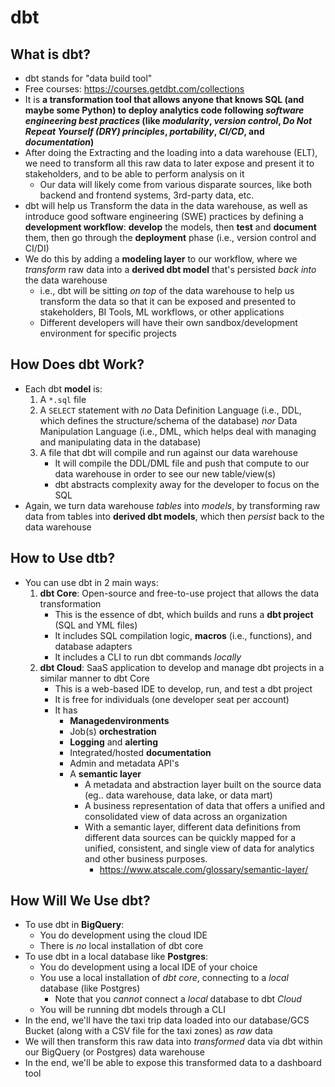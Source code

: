 # dbt

## What is dbt?
- dbt stands for "data build tool"
- Free courses: https://courses.getdbt.com/collections
- It is **a transformation tool that allows anyone that knows SQL (and maybe some Python) to deploy analytics code following *software engineering best practices* (like *modularity*, *version control*, *Do Not Repeat Yourself (DRY) principles*, *portability*, *CI/CD*, and *documentation*)**
- After doing the Extracting and the loading into a data warehouse (ELT), we need to transform all this raw data to later expose and present it to stakeholders, and to be able to perform analysis on it
    - Our data will likely come from various disparate sources, like both backend and frontend systems, 3rd-party data, etc.
- dbt will help us Transform the data in the data warehouse, as well as introduce good software engineering (SWE) practices by defining a **development workflow**: **develop** the models, then **test** and **document** them, then go through the **deployment** phase (i.e., version control and CI/DI)
- We do this by adding a **modeling layer** to our workflow, where we *transform* raw data into a **derived dbt model** that's persisted *back into* the data warehouse
    - i.e., dbt will be sitting *on top* of the data warehouse to help us transform the data so that it can be exposed and presented to stakeholders, BI Tools, ML workflows, or other applications
    - Different developers will have their own sandbox/development environment for specific projects


## How Does dbt Work?
- Each dbt **model** is:
    1. A `*.sql` file
    2. A `SELECT` statement with *no* Data Definition Language (i.e., DDL, which defines the structure/schema of the database) *nor* Data Manipulation Language (i.e., DML, which helps deal with managing and manipulating data in the database)
    3. A file that dbt will compile and run against our data warehouse
        - It will compile the DDL/DML file and push that compute to our data warehouse in order to see our new table/view(s)
        - dbt abstracts complexity away for the developer to focus on the SQL
- Again, we turn data warehouse *tables* into *models*, by transforming raw data from tables into **derived dbt models**, which then *persist* back to the data warehouse

## How to Use dtb?
- You can use dbt in 2 main ways:
    1. **dbt Core**: Open-source and free-to-use project that allows the data transformation
        - This is the essence of dbt, which builds and runs a **dbt project** (SQL and YML files)
        - It includes SQL compilation logic, **macros** (i.e., functions), and database adapters
        - It includes a CLI to run dbt commands *locally*
    2. **dbt Cloud**: SaaS application to develop and manage dbt projects in a similar manner to dbt Core
        - This is a web-based IDE to develop, run, and test a dbt project
        - It is free for individuals (one developer seat per account)
        - It has 
            - **Managedenvironments**
            - Job(s) **orchestration**
            - **Logging** and **alerting**
            - Integrated/hosted **documentation**
            - Admin and metadata API's
            - A **semantic layer**
                - A metadata and abstraction layer built on the source data (eg.. data warehouse, data lake, or data mart)
                - A business representation of data that offers a unified and consolidated view of data across an organization
                - With a semantic layer, different data definitions from different data sources can be quickly mapped for a unified, consistent, and single view of data for analytics and other business purposes. 
                    - https://www.atscale.com/glossary/semantic-layer/

## How Will We Use dbt?   
- To use dbt in **BigQuery**:
    - You do development using the cloud IDE
    - There is *no* local installation of dbt core
- To use dbt in a local database like **Postgres**:
    - You do development using a local IDE of your choice
    - You use a local installation of *dbt core*, connecting to a *local* database (like Postgres)
        - Note that you *cannot* connect a *local* database to dbt *Cloud*
    - You will be running dbt models through a CLI
- In the end, we'll have the taxi trip data loaded into our database/GCS Bucket (along with a CSV file for the taxi zones) as *raw* data
- We will then transform this raw data into *transformed* data via dbt within our BigQuery (or Postgres) data warehouse
- In the end, we'll be able to expose this transformed data to a dashboard tool
